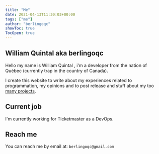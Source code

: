 ```yaml
---
title: "Me"
date: 2021-04-13T11:30:03+00:00
tags: ["me"]
author: "berlingoqc"
showToc: true
TocOpen: true
---
```


## William Quintal aka berlingoqc

Hello my name is William Quintal , i'm a developer from the nation of Québec (currently trap in the country of Canada).

I create this website to write about my experiences related to programmation, my opinions and to post release and stuff
about my too [many projects](/berlingoqc-public/projects/).

## Current job

I'm currently working for Ticketmaster as a DevOps.

## Reach me

You can reach me by email at: `berlingoqc@gmail.com`
